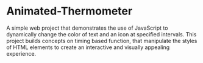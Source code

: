 # Animated-Thermometer
A simple web project that demonstrates the use of JavaScript to dynamically change the color of text and an icon at specified intervals. This project builds concepts on timing based function, that manipulate the styles of HTML elements to create an interactive and visually appealing experience.
